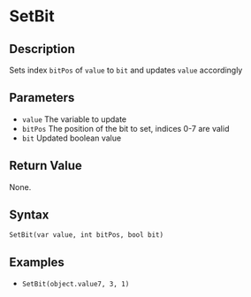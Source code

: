 # SetBit

## Description
Sets index `bitPos` of `value` to `bit` and updates `value` accordingly

## Parameters
- `value`
The variable to update
- `bitPos`
The position of the bit to set, indices 0-7 are valid
- `bit`
Updated boolean value

## Return Value
None.

## Syntax
```SetBit(var value, int bitPos, bool bit)```

## Examples
- ```SetBit(object.value7, 3, 1)```